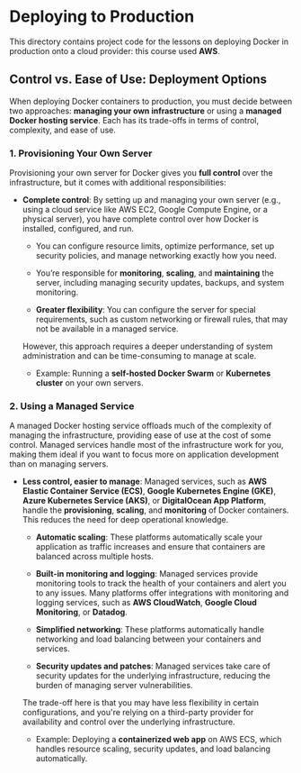 # Deploying to Production

This directory contains project code for the lessons on deploying Docker in
production onto a cloud provider: this course used **AWS**.

## Control vs. Ease of Use: Deployment Options

When deploying Docker containers to production, you must decide between two approaches: **managing your own
infrastructure** or using a **managed Docker hosting service**. Each has its trade-offs in terms of control, complexity,
and ease of use.

### 1. Provisioning Your Own Server

Provisioning your own server for Docker gives you **full control** over the infrastructure, but it comes with additional
responsibilities:

- **Complete control**: By setting up and managing your own server (e.g., using a cloud service like AWS EC2, Google
  Compute Engine, or a physical server), you have complete control over how Docker is installed, configured, and run.

   - You can configure resource limits, optimize performance, set up security policies, and manage networking exactly
     how you need.

   - You’re responsible for **monitoring**, **scaling**, and **maintaining** the server, including managing security
     updates, backups, and system monitoring.

   - **Greater flexibility**: You can configure the server for special requirements, such as custom networking or
     firewall rules, that may not be available in a managed service.

  However, this approach requires a deeper understanding of system administration and can be time-consuming to manage at
  scale.

   - Example: Running a **self-hosted Docker Swarm** or **Kubernetes cluster** on your own servers.

### 2. Using a Managed Service

A managed Docker hosting service offloads much of the complexity of managing the infrastructure, providing ease of use
at the cost of some control. Managed services handle most of the infrastructure work for you, making them ideal if you
want to focus more on application development than on managing servers.

- **Less control, easier to manage**: Managed services, such as **AWS Elastic Container Service (ECS)**, **Google
  Kubernetes Engine (GKE)**, **Azure Kubernetes Service (AKS)**, or **DigitalOcean App Platform**, handle the
  **provisioning**, **scaling**, and **monitoring** of Docker containers. This reduces the need for deep operational
  knowledge.

   - **Automatic scaling**: These platforms automatically scale your application as traffic increases and ensure that
     containers are balanced across multiple hosts.

   - **Built-in monitoring and logging**: Managed services provide monitoring tools to track the health of your
     containers and alert you to any issues. Many platforms offer integrations with monitoring and logging services,
     such as **AWS CloudWatch**, **Google Cloud Monitoring**, or **Datadog**.

   - **Simplified networking**: These platforms automatically handle networking and load balancing between your
     containers and services.

   - **Security updates and patches**: Managed services take care of security updates for the underlying
     infrastructure, reducing the burden of managing server vulnerabilities.

  The trade-off here is that you may have less flexibility in certain configurations, and you're relying on a
  third-party provider for availability and control over the underlying infrastructure.

   - Example: Deploying a **containerized web app** on AWS ECS, which handles resource scaling, security updates, and
     load balancing automatically.
